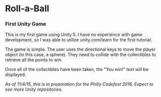 # Roll-a-Ball

### First Unity Game

This is my first game using Unity 5. I have no experience with game development, so I was able to utilize unity.com/learn for the first tutorial. 

The game is simple. The user uses the directional keys to move the player object (in this case, a sphere). They need to collide with the collectibles to retrieve all the points to win. 

Once all of the collectibles have been taken, the "You win!" text will be displayed.

*As of 11/4/15, this is in preparation for the Philly Codefest 2016. Expect to see more Unity repositories.*

